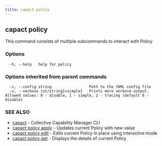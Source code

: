 ```yaml
---
title: capact policy
---
```


## capact policy

This command consists of multiple subcommands to interact with Policy

### Options

```
  -h, --help   help for policy
```

### Options inherited from parent commands

```
  -c, --config string                 Path to the YAML config file
  -v, --verbose int/string[=simple]   Prints more verbose output. Allowed values: 0 - disable, 1 - simple, 2 - tracing (default 0 - disable)
```

### SEE ALSO

* [capact](capact.md)	 - Collective Capability Manager CLI
* [capact policy apply](capact_policy_apply.md)	 - Updates current Policy with new value
* [capact policy edit](capact_policy_edit.md)	 - Edits current Policy in place using interactive mode
* [capact policy get](capact_policy_get.md)	 - Displays the details of current Policy

